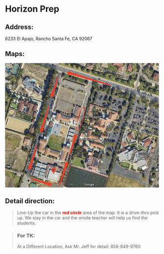 # Horizon Prep

## Address: 
6233 El Apajo, Rancho Santa Fe, CA 92067

## Maps:
![Horizon Prep Map](Horizon_Prep.jpg)

## Detail direction:

> Line-Up the car in the <span style="color:red">***red circle***</span> area of the map. It is a drive-thru pick up. We stay in the car and the onsite teacher will help us find the students.

> ### For TK: 
> At a Different Location, Ask Mr. Jeff for detail: 858-649-9760